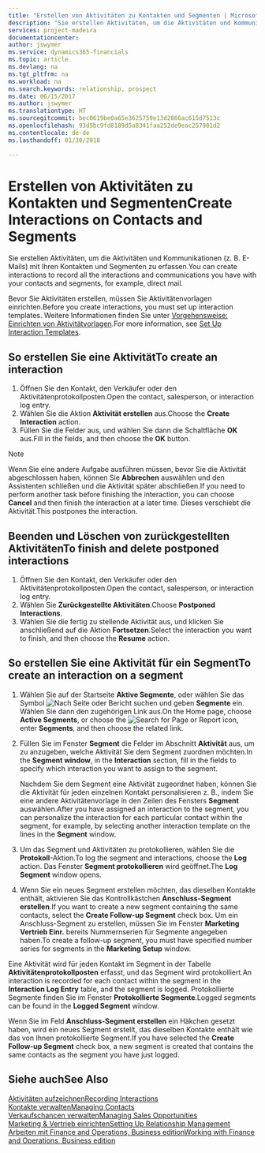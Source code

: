 ```yaml
---
title: "Erstellen von Aktivitäten zu Kontakten und Segmenten | Microsoft Docs"
description: "Sie erstellen Aktivitäten, um die Aktivitäten und Kommunikationen (z. B. E-Mails) mit Ihren Kontakten und Segmenten in Finance and Operations, Business edition zu erfassen."
services: project-madeira
documentationcenter: 
author: jswymer
ms.service: dynamics365-financials
ms.topic: article
ms.devlang: na
ms.tgt_pltfrm: na
ms.workload: na
ms.search.keywords: relationship, prospect
ms.date: 06/15/2017
ms.author: jswymer
ms.translationtype: HT
ms.sourcegitcommit: bec0619be0a65e3625759e13d2866ac615d7513c
ms.openlocfilehash: 93d5bc9fd8189d5a8341faa252de9eac257901d2
ms.contentlocale: de-de
ms.lasthandoff: 01/30/2018

---
```

# <a name="create-interactions-on-contacts-and-segments"></a><span data-ttu-id="7adaa-103">Erstellen von Aktivitäten zu Kontakten und Segmenten</span><span class="sxs-lookup"><span data-stu-id="7adaa-103">Create Interactions on Contacts and Segments</span></span>
<span data-ttu-id="7adaa-104">Sie erstellen Aktivitäten, um die Aktivitäten und Kommunikationen (z. B. E-Mails) mit Ihren Kontakten und Segmenten zu erfassen.</span><span class="sxs-lookup"><span data-stu-id="7adaa-104">You can create interactions to record all the interactions and communications you have with your contacts and segments, for example, direct mail.</span></span>

<span data-ttu-id="7adaa-105">Bevor Sie Aktivitäten erstellen, müssen Sie Aktivitätenvorlagen einrichten.</span><span class="sxs-lookup"><span data-stu-id="7adaa-105">Before you create interactions, you must set up interaction templates.</span></span> <span data-ttu-id="7adaa-106">Weitere Informationen finden Sie unter [Vorgehensweise: Einrichten von Aktivitätvorlagen](marketing-interactions.md).</span><span class="sxs-lookup"><span data-stu-id="7adaa-106">For more information, see  [Set Up Interaction Templates](marketing-interactions.md).</span></span>

## <a name="to-create-an-interaction"></a><span data-ttu-id="7adaa-107">So erstellen Sie eine Aktivität</span><span class="sxs-lookup"><span data-stu-id="7adaa-107">To create an interaction</span></span>
1. <span data-ttu-id="7adaa-108">Öffnen Sie den Kontakt, den Verkäufer oder den Aktivitätenprotokollposten.</span><span class="sxs-lookup"><span data-stu-id="7adaa-108">Open the contact, salesperson, or interaction log entry.</span></span>
2. <span data-ttu-id="7adaa-109">Wählen Sie die Aktion **Aktivität erstellen** aus.</span><span class="sxs-lookup"><span data-stu-id="7adaa-109">Choose the **Create Interaction** action.</span></span>
3. <span data-ttu-id="7adaa-110">Füllen Sie die Felder aus, und wählen Sie dann die Schaltfläche **OK** aus.</span><span class="sxs-lookup"><span data-stu-id="7adaa-110">Fill in the fields, and then choose the **OK** button.</span></span>

> [!NOTE]  
>   <span data-ttu-id="7adaa-111">Wenn Sie eine andere Aufgabe ausführen müssen, bevor Sie die Aktivität abgeschlossen haben, können Sie **Abbrechen** auswählen und den Assistenten schließen und die Aktivität später abschließen.</span><span class="sxs-lookup"><span data-stu-id="7adaa-111">If you need to perform another task before finishing the interaction, you can choose **Cancel** and then finish the interaction at a later time.</span></span> <span data-ttu-id="7adaa-112">Dieses verschiebt die Aktivität.</span><span class="sxs-lookup"><span data-stu-id="7adaa-112">This postpones the interaction.</span></span>

## <a name="to-finish-and-delete-postponed-interactions"></a><span data-ttu-id="7adaa-113">Beenden und Löschen von zurückgestellten Aktivitäten</span><span class="sxs-lookup"><span data-stu-id="7adaa-113">To finish and delete postponed interactions</span></span>
1. <span data-ttu-id="7adaa-114">Öffnen Sie den Kontakt, den Verkäufer oder den Aktivitätenprotokollposten.</span><span class="sxs-lookup"><span data-stu-id="7adaa-114">Open the contact, salesperson, or interaction log entry.</span></span>
2. <span data-ttu-id="7adaa-115">Wählen Sie **Zurückgestellte Aktivitäten**.</span><span class="sxs-lookup"><span data-stu-id="7adaa-115">Choose **Postponed Interactions**.</span></span>
3. <span data-ttu-id="7adaa-116">Wählen Sie die fertig zu stellende Aktivität aus, und klicken Sie anschließend auf die Aktion **Fortsetzen**.</span><span class="sxs-lookup"><span data-stu-id="7adaa-116">Select the interaction you want to finish, and then choose the **Resume** action.</span></span>

## <a name="to-create-an-interaction-on-a-segment"></a><span data-ttu-id="7adaa-117">So erstellen Sie eine Aktivität für ein Segment</span><span class="sxs-lookup"><span data-stu-id="7adaa-117">To create an interaction on a segment</span></span>
1. <span data-ttu-id="7adaa-118">Wählen Sie auf der Startseite **Aktive Segmente**, oder wählen Sie das Symbol ![Nach Seite oder Bericht suchen](media/ui-search/search_small.png "Nach Seite oder Bericht suchen") und geben **Segmente** ein. Wählen Sie dann den zugehörigen Link aus.</span><span class="sxs-lookup"><span data-stu-id="7adaa-118">On the Home page, choose **Active Segments**, or choose the ![Search for Page or Report](media/ui-search/search_small.png "Search for Page or Report icon") icon, enter **Segments**, and then choose the related link.</span></span>
2. <span data-ttu-id="7adaa-119">Füllen Sie im Fenster **Segment** die Felder im Abschnitt **Aktivität** aus, um zu anzugeben, welche Aktivität Sie dem Segment zuordnen möchten.</span><span class="sxs-lookup"><span data-stu-id="7adaa-119">In the **Segment window**, in the **Interaction** section, fill in the fields to specify which interaction you want to assign to the segment.</span></span>

    <span data-ttu-id="7adaa-120">Nachdem Sie dem Segment eine Aktivität zugeordnet haben, können Sie die Aktivität für jeden einzelnen Kontakt personalisieren z. B., indem Sie eine andere Aktivitätenvorlage in den Zeilen des Fensters **Segment** auswählen.</span><span class="sxs-lookup"><span data-stu-id="7adaa-120">After you have assigned an interaction to the segment, you can personalize the interaction for each particular contact within the segment, for example, by selecting another interaction template on the lines in the **Segment** window.</span></span>  
3. <span data-ttu-id="7adaa-121">Um das Segment und Aktivitäten zu protokollieren, wählen Sie die **Protokoll**-Aktion.</span><span class="sxs-lookup"><span data-stu-id="7adaa-121">To log the segment and interactions, choose the **Log** action.</span></span> <span data-ttu-id="7adaa-122">Das Fenster **Segment protokollieren** wird geöffnet.</span><span class="sxs-lookup"><span data-stu-id="7adaa-122">The **Log Segment** window opens.</span></span>
4. <span data-ttu-id="7adaa-123">Wenn Sie ein neues Segment erstellen möchten, das dieselben Kontakte enthält, aktivieren Sie das Kontrollkästchen **Anschluss-Segment erstellen**.</span><span class="sxs-lookup"><span data-stu-id="7adaa-123">If you want to create a new segment containing the same contacts, select the **Create Follow-up Segment** check box.</span></span> <span data-ttu-id="7adaa-124">Um ein Anschluss-Segment zu erstellen, müssen Sie im Fenster **Marketing Vertrieb Einr.** bereits Nummernserien für Segmente angegeben haben.</span><span class="sxs-lookup"><span data-stu-id="7adaa-124">To create a follow-up segment, you must have specified number series for segments in the **Marketing Setup** window.</span></span>

<span data-ttu-id="7adaa-125">Eine Aktivität wird für jeden Kontakt im Segment in der Tabelle **Aktivitätenprotokollposten** erfasst, und das Segment wird protokolliert.</span><span class="sxs-lookup"><span data-stu-id="7adaa-125">An interaction is recorded for each contact within the segment in the **Interaction Log Entry** table, and the segment is logged.</span></span> <span data-ttu-id="7adaa-126">Protokollierte Segmente finden Sie im Fenster **Protokollierte Segmente**.</span><span class="sxs-lookup"><span data-stu-id="7adaa-126">Logged segments can be found in the **Logged Segment** window.</span></span>

<span data-ttu-id="7adaa-127">Wenn Sie im Feld **Anschluss-Segment erstellen** ein Häkchen gesetzt haben, wird ein neues Segment erstellt, das dieselben Kontakte enthält wie das von Ihnen protokollierte Segment.</span><span class="sxs-lookup"><span data-stu-id="7adaa-127">If you have selected the **Create Follow-up Segment** check box, a new segment is created that contains the same contacts as the segment you have just logged.</span></span>

## <a name="see-also"></a><span data-ttu-id="7adaa-128">Siehe auch</span><span class="sxs-lookup"><span data-stu-id="7adaa-128">See Also</span></span>
[<span data-ttu-id="7adaa-129">Aktivitäten aufzeichnen</span><span class="sxs-lookup"><span data-stu-id="7adaa-129">Recording Interactions</span></span>](marketing-interactions.md)  
[<span data-ttu-id="7adaa-130">Kontakte verwalten</span><span class="sxs-lookup"><span data-stu-id="7adaa-130">Managing Contacts</span></span>](marketing-contacts.md)  
[<span data-ttu-id="7adaa-131">Verkaufschancen verwalten</span><span class="sxs-lookup"><span data-stu-id="7adaa-131">Managing Sales Opportunities</span></span>](marketing-manage-sales-opportunities.md)  
[<span data-ttu-id="7adaa-132">Marketing & Vertrieb einrichten</span><span class="sxs-lookup"><span data-stu-id="7adaa-132">Setting Up Relationship Management</span></span>](marketing-setup-marketing.md)  
[<span data-ttu-id="7adaa-133">Arbeiten mit Finance and Operations, Business edition</span><span class="sxs-lookup"><span data-stu-id="7adaa-133">Working with Finance and Operations, Business edition</span></span>](ui-work-product.md)

